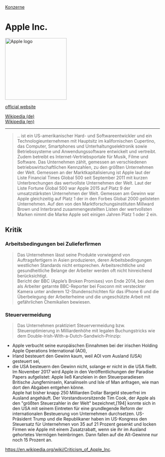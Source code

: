 [Konzerne](../konzerne.html)   

# Apple Inc.

<img src="https://upload.wikimedia.org/wikipedia/commons/f/fa/Apple_logo_black.svg" height="200" alt="Apple logo">

<a target="_blank" href="https://www.apple.com/">official website</a>   

<a target="_blank" href="https://de.wikipedia.org/wiki/Apple">Wikipedia (de)</a>   
<a target="_blank" href="https://en.wikipedia.org/wiki/Apple_Inc.">Wikipedia (en)</a>   

---

> .. ist ein US-amerikanischer Hard- und Softwareentwickler und ein Technologieunternehmen mit Hauptsitz im kalifornischen Cupertino, das Computer, Smartphones und Unterhaltungselektronik sowie Betriebssysteme und Anwendungssoftware entwickelt und vertreibt. Zudem betreibt es Internet-Vertriebsportale für Musik, Filme und Software.
Das Unternehmen zählt, gemessen an verschiedenen betriebswirtschaftlichen Kennzahlen, zu den größten Unternehmen der Welt. Gemessen an der Marktkapitalisierung ist Apple laut der Liste Financial Times Global 500 seit September 2011 mit kurzen Unterbrechungen das wertvollste Unternehmen der Welt. Laut der Liste Fortune Global 500 war Apple 2015 auf Platz 9 der umsatzstärksten Unternehmen der Welt. Gemessen am Gewinn war Apple gleichzeitig auf Platz 1 der in den Forbes Global 2000 gelisteten Unternehmen. Auf den von den Marktforschungsinstituten Millward Brown und Interbrand zusammengestellten Listen der wertvollsten Marken nimmt die Marke Apple seit einigen Jahren Platz 1 oder 2 ein.


## Kritik

### Arbeitsbedingungen bei Zulieferfirmen
> Das Unternehmen lässt seine Produkte vorwiegend von Auftragsfertigern in Asien produzieren, deren Arbeitsbedingungen westlichen Standards nicht entsprechen. Arbeitsrechtliche und gesundheitliche Belange der Arbeiter werden oft nicht hinreichend berücksichtigt.   
Bericht der BBC (Apple’s Broken Promises) von Ende 2014, bei dem als Arbeiter getarnte BBC-Reporter bei Foxconn mit versteckter Kamera unter anderem 12-Stundenschichten für das iPhone 6 und die Überbelegung der Arbeiterheime und die ungeschützte Arbeit mit gefährlichen Chemikalien bewiesen.   

### <a name="steuervermeidung">Steuervermeidung</a>
> Das Unternehmen praktiziert Steuervermeidung bzw. Steueroptimierung in Milliardenhöhe mit legalen Buchungstricks wie dem Double-Irish-With-a-Dutch-Sandwich-Prinzip:
  * Apple verbucht seine europäischen Einnahmen bei der irischen Holding Apple Operations International (AOI),
  * Irland besteuert den Gewinn kaum, weil AOI vom Ausland (USA) gesteuert sei,
  * die USA besteuern den Gewinn nicht, solange er nicht in die USA fließt.
Im November 2017 wird Apple in den Veröffentlichungen der Paradise Papers aufgelistet: Apple ließ Kanzleien in den Steuerparadiesen Britische Jungferninseln, Kanalinseln und Isle of Man anfragen, wie man dort den Abgaben entgehen könne.   
Apple hat bisher knapp 250 Milliarden Dollar Bargeld steuerfrei im Ausland angehäuft. Der Vorstandsvorsitzende Tim Cook, der Apple als den "größten Steuerzahler in der Welt" bezeichnet,[194] konnte sich in den USA mit seinem Eintreten für eine grundlegende Reform der internationalen Besteuerung von Unternehmen durchsetzen. US-Präsident Trump und die Republikaner haben im US-Kongress den Steuersatz für Unternehmen von 35 auf 21 Prozent gesenkt und locken Firmen wie Apple mit einem Zusatzrabatt, wenn sie ihr im Ausland gehortetes Vermögen heimbringen. Dann fallen auf die Alt-Gewinne nur noch 15 Prozent an.



https://en.wikipedia.org/wiki/Criticism_of_Apple_Inc.
